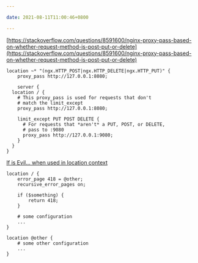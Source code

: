```yaml
---

date: 2021-08-11T11:00:46+0800

---
```


[https://stackoverflow.com/questions/8591600/nginx-proxy-pass-based-on-whether-request-method-is-post-put-or-delete](https://stackoverflow.com/questions/8591600/nginx-proxy-pass-based-on-whether-request-method-is-post-put-or-delete)

```
location ~* "(ngx.HTTP_POST|ngx.HTTP_DELETE|ngx.HTTP_PUT)" {
    proxy_pass http://127.0.0.1:8080;
```

```
    server {
  location / {
    # This proxy_pass is used for requests that don't
    # match the limit_except
    proxy_pass http://127.0.0.1:8080;

    limit_except PUT POST DELETE {
      # For requests that *aren't* a PUT, POST, or DELETE,
      # pass to :9080
      proxy_pass http://127.0.0.1:9080;
    }
  }
}
```

[If is Evil... when used in location context](https://www.nginx.com/resources/wiki/start/topics/depth/ifisevil/)

```
location / {
    error_page 418 = @other;
    recursive_error_pages on;

    if ($something) {
        return 418;
    }

    # some configuration
    ...
}

location @other {
    # some other configuration
    ...
}
```
